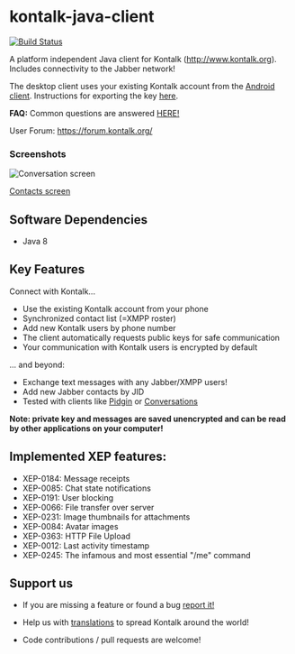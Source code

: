 kontalk-java-client
===================

[![Build Status](https://travis-ci.org/kontalk/desktopclient-java.svg?branch=master)](https://travis-ci.org/kontalk/desktopclient-java)

A platform independent Java client for Kontalk (http://www.kontalk.org). Includes connectivity to the Jabber network!

The desktop client uses your existing Kontalk account from the [Android client](https://github.com/kontalk/androidclient/blob/master/README.md#kontalk-official-android-client). Instructions for exporting the key [here](https://github.com/kontalk/androidclient/wiki/Export-personal-key-to-another-device).

**FAQ:** Common questions are answered [HERE!](https://github.com/kontalk/desktopclient-java/wiki)

User Forum: https://forum.kontalk.org/

### Screenshots

![Conversation screen](/misc/kon_snap1.png?raw=true)

[Contacts screen](/misc/kon_snap2.png?raw=true)

## Software Dependencies

- Java 8

## Key Features

Connect with Kontalk...
- Use the existing Kontalk account from your phone
- Synchronized contact list (=XMPP roster)
- Add new Kontalk users by phone number
- The client automatically requests public keys for safe communication
- Your communication with Kontalk users is encrypted by default

... and beyond:
- Exchange text messages with any Jabber/XMPP users!
- Add new Jabber contacts by JID
- Tested with clients like [Pidgin](https://pidgin.im/) or [Conversations](https://github.com/siacs/Conversations)

**Note: private key and messages are saved unencrypted and can be read by other applications on your computer!**

## Implemented XEP features:
- XEP-0184: Message receipts
- XEP-0085: Chat state notifications
- XEP-0191: User blocking
- XEP-0066: File transfer over server
- XEP-0231: Image thumbnails for attachments
- XEP-0084: Avatar images
- XEP-0363: HTTP File Upload
- XEP-0012: Last activity timestamp
- XEP-0245: The infamous and most essential "/me" command

## Support us

* If you are missing a feature or found a bug [report it!](https://github.com/kontalk/desktopclient-java/issues)

* Help us with [translations](https://translate.kontalk.org) to spread Kontalk around the world!

* Code contributions / pull requests are welcome!
